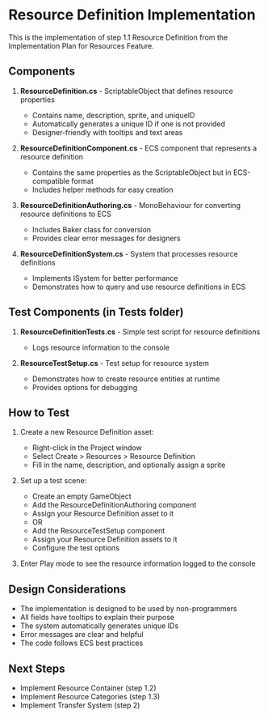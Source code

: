 # Resource Definition Implementation

This is the implementation of step 1.1 Resource Definition from the Implementation Plan for Resources Feature.

## Components

1. **ResourceDefinition.cs** - ScriptableObject that defines resource properties
   - Contains name, description, sprite, and uniqueID
   - Automatically generates a unique ID if one is not provided
   - Designer-friendly with tooltips and text areas

2. **ResourceDefinitionComponent.cs** - ECS component that represents a resource definition
   - Contains the same properties as the ScriptableObject but in ECS-compatible format
   - Includes helper methods for easy creation

3. **ResourceDefinitionAuthoring.cs** - MonoBehaviour for converting resource definitions to ECS
   - Includes Baker class for conversion
   - Provides clear error messages for designers

4. **ResourceDefinitionSystem.cs** - System that processes resource definitions
   - Implements ISystem for better performance
   - Demonstrates how to query and use resource definitions in ECS

## Test Components (in Tests folder)

1. **ResourceDefinitionTests.cs** - Simple test script for resource definitions
   - Logs resource information to the console

2. **ResourceTestSetup.cs** - Test setup for resource system
   - Demonstrates how to create resource entities at runtime
   - Provides options for debugging

## How to Test

1. Create a new Resource Definition asset:
   - Right-click in the Project window
   - Select Create > Resources > Resource Definition
   - Fill in the name, description, and optionally assign a sprite

2. Set up a test scene:
   - Create an empty GameObject
   - Add the ResourceDefinitionAuthoring component
   - Assign your Resource Definition asset to it
   - OR
   - Add the ResourceTestSetup component
   - Assign your Resource Definition assets to it
   - Configure the test options

3. Enter Play mode to see the resource information logged to the console

## Design Considerations

- The implementation is designed to be used by non-programmers
- All fields have tooltips to explain their purpose
- The system automatically generates unique IDs
- Error messages are clear and helpful
- The code follows ECS best practices

## Next Steps

- Implement Resource Container (step 1.2)
- Implement Resource Categories (step 1.3)
- Implement Transfer System (step 2)
